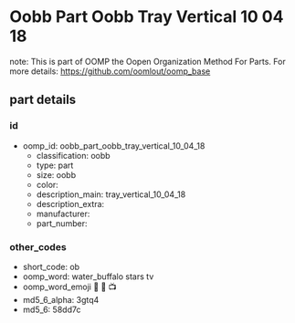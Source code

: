 # Oobb Part Oobb Tray Vertical 10 04 18  

note: This is part of OOMP the Oopen Organization Method For Parts. For more details: https://github.com/oomlout/oomp_base

##  part details





### id
* oomp_id: oobb_part_oobb_tray_vertical_10_04_18
  * classification: oobb
  * type: part
  * size: oobb
  * color: 
  * description_main: tray_vertical_10_04_18
  * description_extra: 
  * manufacturer: 
  * part_number: 

### other_codes
* short_code: ob
* oomp_word: water_buffalo stars tv
* oomp_word_emoji :water_buffalo: :stars: :tv:
* md5_6_alpha: 3gtq4
* md5_6: 58dd7c